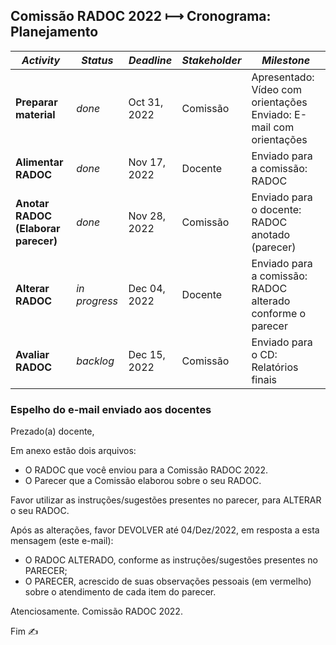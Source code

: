 ## Comissão RADOC 2022 &#x27FC; Cronograma: Planejamento

<table>
    <thead>
        <tr>
            <th><i>Activity</i></th>
            <th><i>Status</i></th>
            <th><i>Deadline</i></th>
            <th><i>Stakeholder</i></th>
            <th><i>Milestone</i><b></th>
        </tr>
    </thead>
    <tbody>
        <tr>
            <td><b>Preparar material</b></td>
            <td><i>done</i></td>
            <td>Oct 31, 2022</td>
            <td>Comissão</td>
            <td>Apresentado: Vídeo com orientações<br/>Enviado: E-mail com orientações</td>
        </tr>    
        <tr>
            <td><b>Alimentar RADOC</b></td>
            <td><i>done</i></td>
            <td>Nov 17, 2022</td>
            <td>Docente</td>
            <td>Enviado para a comissão: RADOC</td>
        </tr>    
        <tr>
            <td><b>Anotar RADOC (Elaborar parecer)</b></td>
            <td><i>done</i></td>
            <td>Nov 28, 2022</td>
            <td>Comissão</td>
            <td>Enviado para o docente: RADOC anotado (parecer)</td>
        </tr>    
        <tr>
            <td><b>Alterar RADOC</b></td>
            <td><i>in progress</i></td>
            <td>Dec 04, 2022</td>
            <td>Docente</td>
            <td>Enviado para a comissão: RADOC alterado conforme o parecer</td>
        </tr>    
        <tr>
            <td><b>Avaliar RADOC</b></td>
            <td><i>backlog</i></td>
            <td>Dec 15, 2022</td>
            <td>Comissão</td>
            <td>Enviado para o CD: Relatórios finais</td>
        </tr>    
    </tbody>
</table>

### Espelho do e-mail enviado aos docentes
Prezado(a) docente,

Em anexo estão dois arquivos:
- O RADOC que você enviou para a Comissão RADOC 2022.
- O Parecer que a Comissão elaborou sobre o seu RADOC.

Favor utilizar as instruções/sugestões presentes no parecer, para ALTERAR o seu RADOC.

Após as alterações, favor DEVOLVER até 04/Dez/2022, em resposta a esta mensagem (este e-mail):
- O RADOC ALTERADO, conforme as instruções/sugestões presentes no PARECER;
- O PARECER, acrescido de suas observações pessoais (em vermelho) sobre o atendimento de cada item do parecer.

Atenciosamente.
Comissão RADOC 2022.


Fim &#9997;
